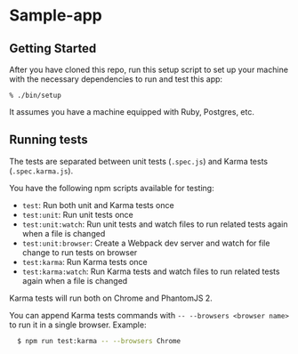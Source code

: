 # Sample-app

## Getting Started

After you have cloned this repo, run this setup script to set up your machine
with the necessary dependencies to run and test this app:

    % ./bin/setup

It assumes you have a machine equipped with Ruby, Postgres, etc.

## Running tests

The tests are separated between unit tests (`.spec.js`) and Karma tests (`.spec.karma.js`).

You have the following npm scripts available for testing:

- `test`: Run both unit and Karma tests once
- `test:unit`: Run unit tests once
- `test:unit:watch`: Run unit tests and watch files to run related tests again when a file is changed
- `test:unit:browser`: Create a Webpack dev server and watch for file change to run tests on browser
- `test:karma`: Run Karma tests once
- `test:karma:watch`: Run Karma tests and watch files to run related tests again when a file is changed

Karma tests will run both on Chrome and PhantomJS 2.

You can append Karma tests commands with `-- --browsers <browser name>` to run it in a single browser. Example:

```sh
  $ npm run test:karma -- --browsers Chrome
```